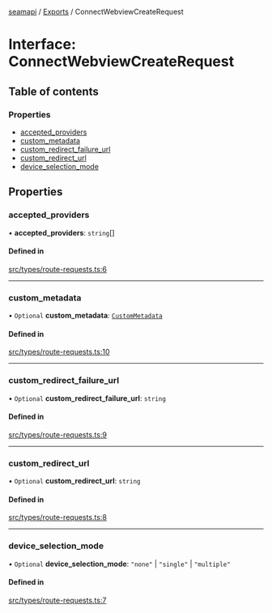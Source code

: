 [seamapi](../README.md) / [Exports](../modules.md) / ConnectWebviewCreateRequest

# Interface: ConnectWebviewCreateRequest

## Table of contents

### Properties

- [accepted\_providers](ConnectWebviewCreateRequest.md#accepted_providers)
- [custom\_metadata](ConnectWebviewCreateRequest.md#custom_metadata)
- [custom\_redirect\_failure\_url](ConnectWebviewCreateRequest.md#custom_redirect_failure_url)
- [custom\_redirect\_url](ConnectWebviewCreateRequest.md#custom_redirect_url)
- [device\_selection\_mode](ConnectWebviewCreateRequest.md#device_selection_mode)

## Properties

### accepted\_providers

• **accepted\_providers**: `string`[]

#### Defined in

[src/types/route-requests.ts:6](https://github.com/seamapi/javascript/blob/main/src/types/route-requests.ts#L6)

___

### custom\_metadata

• `Optional` **custom\_metadata**: [`CustomMetadata`](../modules.md#custommetadata)

#### Defined in

[src/types/route-requests.ts:10](https://github.com/seamapi/javascript/blob/main/src/types/route-requests.ts#L10)

___

### custom\_redirect\_failure\_url

• `Optional` **custom\_redirect\_failure\_url**: `string`

#### Defined in

[src/types/route-requests.ts:9](https://github.com/seamapi/javascript/blob/main/src/types/route-requests.ts#L9)

___

### custom\_redirect\_url

• `Optional` **custom\_redirect\_url**: `string`

#### Defined in

[src/types/route-requests.ts:8](https://github.com/seamapi/javascript/blob/main/src/types/route-requests.ts#L8)

___

### device\_selection\_mode

• `Optional` **device\_selection\_mode**: ``"none"`` \| ``"single"`` \| ``"multiple"``

#### Defined in

[src/types/route-requests.ts:7](https://github.com/seamapi/javascript/blob/main/src/types/route-requests.ts#L7)
